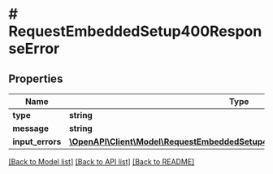 # # RequestEmbeddedSetup400ResponseError

## Properties

Name | Type | Description | Notes
------------ | ------------- | ------------- | -------------
**type** | **string** |  | [optional]
**message** | **string** |  | [optional]
**input_errors** | [**\OpenAPI\Client\Model\RequestEmbeddedSetup400ResponseErrorInputErrorsInner[]**](RequestEmbeddedSetup400ResponseErrorInputErrorsInner.md) |  | [optional]

[[Back to Model list]](../../README.md#models) [[Back to API list]](../../README.md#endpoints) [[Back to README]](../../README.md)
